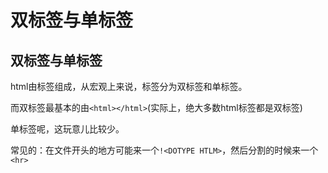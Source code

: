 # 双标签与单标签

## 双标签与单标签

html由标签组成，从宏观上来说，标签分为双标签和单标签。

而双标签最基本的由`<html></html>`(实际上，绝大多数html标签都是双标签)

单标签呢，这玩意儿比较少。

常见的：在文件开头的地方可能来一个`!<DOTYPE HTLM>`，然后分割的时候来一个`<hr>`